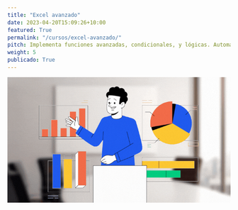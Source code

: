 ```yaml
---
title: "Excel avanzado"
date: 2023-04-20T15:09:26+10:00
featured: True
permalink: "/cursos/excel-avanzado/"
pitch: Implementa funciones avanzadas, condicionales, y lógicas. Automatiza tareas repetitivas, ys oluciona problemas de análisis e innova previendo oportunidades de mejora
weight: 5
publicado: True
---
```


![Portada de Excel avanzado](/images/cursos/excel-avanzado.gif)

